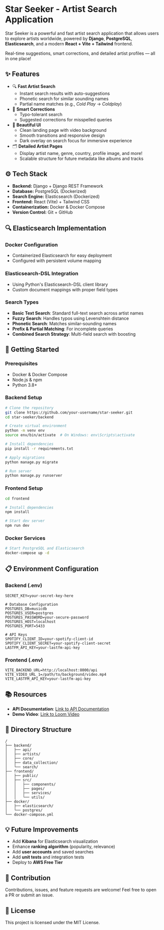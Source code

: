 # Star Seeker - Artist Search Application

Star Seeker is a powerful and fast artist search application that allows users to explore artists worldwide, powered by **Django**, **PostgreSQL**, **Elasticsearch**, and a modern **React + Vite + Tailwind** frontend.

Real-time suggestions, smart corrections, and detailed artist profiles — all in one place!

## ✨ Features

* 🔍 **Fast Artist Search**
   * Instant search results with auto-suggestions
   * Phonetic search for similar sounding names
   * Partial name matches (e.g., *Cold Play* → *Coldplay*)
* 🧠 **Smart Corrections**
   * Typo-tolerant search
   * Suggested corrections for misspelled queries
* 🎨 **Beautiful UI**
   * Clean landing page with video background
   * Smooth transitions and responsive design
   * Dark overlay on search focus for immersive experience
* 🗂️ **Detailed Artist Pages**
   * Display artist name, genre, country, profile image, and more!
   * Scalable structure for future metadata like albums and tracks

## ⚙️ Tech Stack

* **Backend:** Django + Django REST Framework
* **Database:** PostgreSQL (Dockerized)
* **Search Engine:** Elasticsearch (Dockerized)
* **Frontend:** React (Vite) + Tailwind CSS
* **Containerization:** Docker & Docker Compose
* **Version Control:** Git + GitHub

## 🔍 Elasticsearch Implementation

### Docker Configuration
- Containerized Elasticsearch for easy deployment
- Configured with persistent volume mapping

### Elasticsearch-DSL Integration
- Using Python's Elasticsearch-DSL client library
- Custom document mappings with proper field types

### Search Types
- **Basic Text Search**: Standard full-text search across artist names
- **Fuzzy Search**: Handles typos using Levenshtein distance
- **Phonetic Search**: Matches similar-sounding names
- **Prefix & Partial Matching**: For incomplete queries
- **Combined Search Strategy**: Multi-field search with boosting

## 🚀 Getting Started

### Prerequisites
* Docker & Docker Compose
* Node.js & npm
* Python 3.8+

### Backend Setup
```bash
# Clone the repository
git clone https://github.com/your-username/star-seeker.git
cd star-seeker/backend

# Create virtual environment
python -m venv env
source env/bin/activate  # On Windows: env\Scripts\activate

# Install dependencies
pip install -r requirements.txt

# Apply migrations
python manage.py migrate

# Run server
python manage.py runserver
```

### Frontend Setup
```bash
cd frontend

# Install dependencies
npm install

# Start dev server
npm run dev
```

### Docker Services
```bash
# Start PostgreSQL and Elasticsearch
docker-compose up -d
```

## 📋 Environment Configuration

### Backend (.env)
```
SECRET_KEY=your-secret-key-here

# Database Configuration
POSTGRES_DB=musicdb
POSTGRES_USER=postgres
POSTGRES_PASSWORD=your-secure-password
POSTGRES_HOST=localhost
POSTGRES_PORT=5433

# API Keys
SPOTIFY_CLIENT_ID=your-spotify-client-id
SPOTIFY_CLIENT_SECRET=your-spotify-client-secret
LASTFM_API_KEY=your-lastfm-api-key
```

### Frontend (.env)
```
VITE_BACKEND_URL=http://localhost:8000/api
VITE_VIDEO_URL_1=/path/to/background/video.mp4
VITE_LASTFM_API_KEY=your-lastfm-api-key
```

## 📚 Resources

- **API Documentation**: [Link to API Documentation](#)
- **Demo Video**: [Link to Loom Video](#)

## 📁 Directory Structure
```
/
├── backend/
│   ├── api/
│   ├── artists/
│   ├── core/
│   ├── data_collection/
│   └── search/
├── frontend/
│   ├── public/
│   ├── src/
│   │   ├── components/
│   │   ├── pages/
│   │   ├── services/
│   │   └── utils/
├── docker/
│   ├── elasticsearch/
│   └── postgres/
└── docker-compose.yml
```

## 💡 Future Improvements
* Add **Kibana** for Elasticsearch visualization
* Enhance **ranking algorithm** (popularity, relevance)
* Add **user accounts** and saved searches
* Add **unit tests** and integration tests
* Deploy to **AWS Free Tier**

## 🤝 Contribution
Contributions, issues, and feature requests are welcome! Feel free to open a PR or submit an issue.

## 📄 License
This project is licensed under the MIT License.